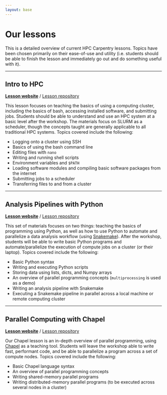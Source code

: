 ```yaml
---
layout: base
---
```


# Our lessons

This is a detailed overview of current HPC Carpentry lessons.
Topics have been chosen primarily on their ease-of-use and utility
(i.e. students should be able to finish the lesson and 
immediately go out and do something useful with it). 

---------------------------------------

## Intro to HPC

**[Lesson website](https://hpc-carpentry.github.io/hpc-intro/)** / [Lesson repository](https://github.com/hpc-carpentry/hpc-intro/)

This lesson focuses on teaching the basics of using a computing cluster, 
including the basics of bash, accessing installed software, and submitting jobs.
Students should be able to understand and use an HPC system at a basic level after the workshop.
The materials focus on SLURM as a scheduler, 
though the concepts taught are generally applicable to all traditional HPC systems.
Topics covered include the following:

* Logging onto a cluster using SSH
* Basics of using the bash command line
* Editing files with `nano`
* Writing and running shell scripts
* Environment variables and `$PATH`
* Loading software modules and compiling basic software packages from the internet
* Submitting jobs to a scheduler
* Transferring files to and from a cluster

-------------------------------------------

## Analysis Pipelines with Python

**[Lesson website](https://hpc-carpentry.github.io/hpc-python/)** / [Lesson repository](https://github.com/hpc-carpentry/hpc-python/)

This set of materials focuses on two things: 
teaching the basics of programming using Python, 
as well as how to use Python to automate and parallelize a data analysis workflow 
(using [Snakemake](http://snakemake.readthedocs.io/en/stable/)).
After the workshop, students will be able to write basic Python programs
and automate/parallelize the execution of compute jobs on a cluster (or their laptop).
Topics covered include the following:

* Basic Python syntax
* Writing and executing Python scripts
* Storing data using lists, dicts, and Numpy arrays
* An overview of parallel programming concepts (`multiprocessing` is used as a demo)
* Writing an analysis pipeline with Snakemake
* Executing a Snakemake pipeline in parallel across a local machine or remote computing cluster

----------------------------------------------

## Parallel Computing with Chapel

**[Lesson website](https://hpc-carpentry.github.io/hpc-chapel/)** / [Lesson repository](https://github.com/hpc-carpentry/hpc-chapel/)

Our Chapel lesson is an in-depth overview of parallel programming, 
using [Chapel](https://chapel-lang.org/) as a teaching tool.
Students will leave the workshop able to write fast, performant code, 
and be able to parallelize a program across a set of compute nodes.
Topics covered include the following:

* Basic Chapel language syntax
* An overview of parallel programming concepts
* Writing shared-memory parallel programs
* Writing distributed-memory parallel programs (to be executed across several nodes in a cluster)

